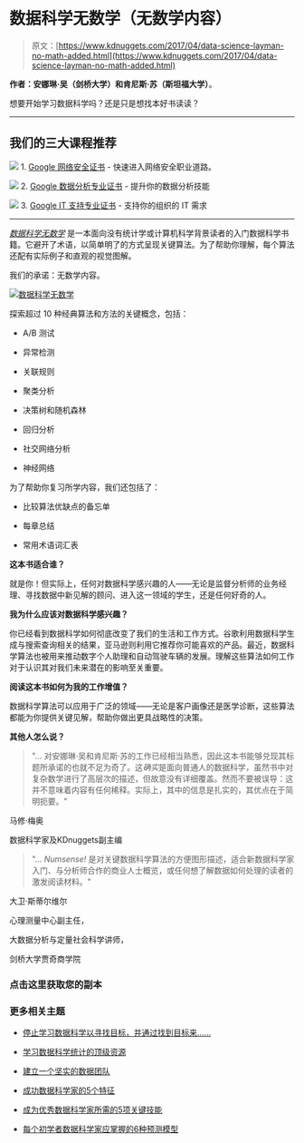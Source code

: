 # 数据科学无数学（无数学内容）

> 原文：[https://www.kdnuggets.com/2017/04/data-science-layman-no-math-added.html](https://www.kdnuggets.com/2017/04/data-science-layman-no-math-added.html)

**作者：安娜琳·吴（剑桥大学）和肯尼斯·苏（斯坦福大学）**。

想要开始学习数据科学吗？还是只是想找本好书读读？

* * *

## 我们的三大课程推荐

![](../Images/0244c01ba9267c002ef39d4907e0b8fb.png) 1\. [Google 网络安全证书](https://www.kdnuggets.com/google-cybersecurity) - 快速进入网络安全职业道路。

![](../Images/e225c49c3c91745821c8c0368bf04711.png) 2\. [Google 数据分析专业证书](https://www.kdnuggets.com/google-data-analytics) - 提升你的数据分析技能

![](../Images/0244c01ba9267c002ef39d4907e0b8fb.png) 3\. [Google IT 支持专业证书](https://www.kdnuggets.com/google-itsupport) - 支持你的组织的 IT 需求

* * *

*[数据科学无数学](http://getbook.at/numsense)* 是一本面向没有统计学或计算机科学背景读者的入门数据科学书籍。它避开了术语，以简单明了的方式呈现关键算法。为了帮助你理解，每个算法还配有实际例子和直观的视觉图解。

我们的承诺：无数学内容。

[![数据科学无数学](../Images/c57b9bffcf3e3f39c2bbd24dbf68116c.png)](http://getbook.at/numsense)

探索超过 10 种经典算法和方法的关键概念，包括：

+   A/B 测试

+   异常检测

+   关联规则

+   聚类分析

+   决策树和随机森林

+   回归分析

+   社交网络分析

+   神经网络

为了帮助你复习所学内容，我们还包括了：

+   比较算法优缺点的备忘单

+   每章总结

+   常用术语词汇表

**这本书适合谁？**

就是你！但实际上，任何对数据科学感兴趣的人——无论是监督分析师的业务经理、寻找数据中新见解的顾问、进入这一领域的学生，还是任何好奇的人。

**我为什么应该对数据科学感兴趣？**

你已经看到数据科学如何彻底改变了我们的生活和工作方式。谷歌利用数据科学生成与搜索查询相关的结果，亚马逊则利用它推荐你可能喜欢的产品。最近，数据科学算法也被用来推动数字个人助理和自动驾驶车辆的发展。理解这些算法如何工作对于认识其对我们未来潜在的影响至关重要。

**阅读这本书如何为我的工作增值？**

数据科学算法可以应用于广泛的领域——无论是客户画像还是医学诊断，这些算法都能为你提供关键见解，帮助你做出更具战略性的决策。

**其他人怎么说？**

> "... 对安娜琳·吴和肯尼斯·苏的工作已经相当熟悉，因此这本书能够兑现其标题所承诺的也就不足为奇了。这*确实*是面向普通人的数据科学，虽然书中对复杂数学进行了高层次的描述，但故意没有详细覆盖。然而不要被误导：这并不意味着内容有任何稀释。实际上，其中的信息是扎实的，其优点在于简明扼要。"

马修·梅奥

数据科学家及KDnuggets副主编

> "... *Numsense!* 是对关键数据科学算法的方便图形描述，适合新数据科学家入门、与分析师合作的商业人士概览，或任何想了解数据如何处理的读者的激发阅读材料。"

大卫·斯蒂尔维尔

心理测量中心副主任，

大数据分析与定量社会科学讲师，

剑桥大学贾奇商学院

[](http://getbook.at/numsense)

### 点击这里获取您的副本

### 更多相关主题

+   [停止学习数据科学以寻找目标，并通过找到目标来……](https://www.kdnuggets.com/2021/12/stop-learning-data-science-find-purpose.html)

+   [学习数据科学统计的顶级资源](https://www.kdnuggets.com/2021/12/springboard-top-resources-learn-data-science-statistics.html)

+   [建立一个坚实的数据团队](https://www.kdnuggets.com/2021/12/build-solid-data-team.html)

+   [成功数据科学家的5个特征](https://www.kdnuggets.com/2021/12/5-characteristics-successful-data-scientist.html)

+   [成为优秀数据科学家所需的5项关键技能](https://www.kdnuggets.com/2021/12/5-key-skills-needed-become-great-data-scientist.html)

+   [每个初学者数据科学家应掌握的6种预测模型](https://www.kdnuggets.com/2021/12/6-predictive-models-every-beginner-data-scientist-master.html)
